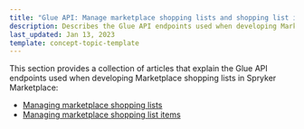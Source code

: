 ```yaml
---
title: "Glue API: Manage marketplace shopping lists and shopping list items"
description: Describes the Glue API endpoints used when developing Marketplace shopping lists in Spryker Marketplace
last_updated: Jan 13, 2023
template: concept-topic-template
---
```


This section provides a collection of articles that explain the Glue API endpoints used when developing Marketplace shopping lists in Spryker Marketplace:
* [Managing marketplace shopping lists](/docs/marketplace/dev/glue-api-guides/{{page.version}}/shopping-lists/managing-shopping-lists.html)
* [Managing marketplace shopping list items](/docs/marketplace/dev/glue-api-guides/{{page.version}}/shopping-lists/managing-shopping-list-items.html)
